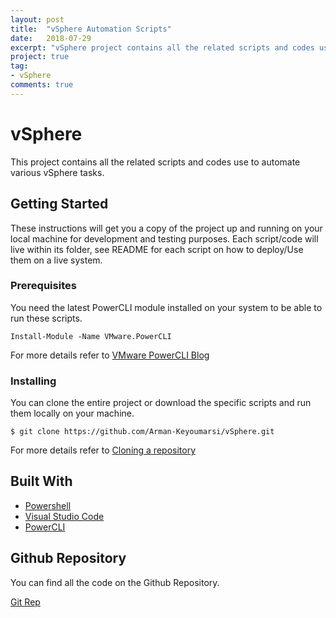```yaml
---
layout: post
title:  "vSphere Automation Scripts"
date:   2018-07-29
excerpt: "vSphere project contains all the related scripts and codes use to automate various vSphere tasks."
project: true
tag:
- vSphere 
comments: true
---
```


# vSphere

This project contains all the related scripts and codes use to automate various vSphere tasks.

## Getting Started

These instructions will get you a copy of the project up and running on your local machine for development and testing purposes. Each script/code will live within its folder, see README for each script on how to deploy/Use them on a live system.

### Prerequisites

You need the latest PowerCLI module installed on your system to be able to run these scripts.

```
Install-Module -Name VMware.PowerCLI
```

For more details refer to [VMware PowerCLI Blog](https://blogs.vmware.com/PowerCLI/2017/04/powercli-install-process-powershell-gallery.html)

### Installing

You can clone the entire project or download the specific scripts and run them locally on your machine.

```
$ git clone https://github.com/Arman-Keyoumarsi/vSphere.git
```
For more details refer to [Cloning a repository](https://help.github.com/articles/cloning-a-repository/)

## Built With

* [Powershell](https://docs.microsoft.com/en-us/powershell/)
* [Visual Studio Code](https://code.visualstudio.com/)
* [PowerCLI](https://code.vmware.com/web/dp/tool/vmware-powercli/)

## Github Repository

You can find all the code on the Github Repository.

<a href="https://github.com/Arman-Keyoumarsi/vSphere" class="btn">Git Rep</a>

